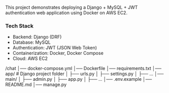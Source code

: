 This project demonstrates deploying a Django + MySQL + JWT authentication web application using Docker on AWS EC2.


### Tech Stack
- Backend: Django (DRF)
- Database: MySQL
- Authentication: JWT (JSON Web Token)
- Containerization: Docker, Docker Compose
- Cloud: AWS EC2

/chat
    │── docker-compose.yml
    │── Dockerfile
    │── requirements.txt
    │── app/  # Django project folder
    │   ├── urls.py
    │   ├── settings.py
    │   ├── ...
    │── main/ 
    │   ├── admin.py
    │   ├── app.py
    │   ├── ...
    │── .env.example
    │── README.md
    │── manage.py 
